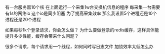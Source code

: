 有一台服务器10个核 在上面运行一个采集1w台交换机信息的程序 每采集一台需要有1s的网络io 这个io是同步阻塞 为了提高采集效率 那么我设置5个进程还是10个进程还是20个进程

如果每秒1k个登录请求，你会怎么做？
为什么要做登录的redis缓存，这样具体能提升多少性能，缓存会带来什么问题？



很多个请求，每个请求用一个线程，如何同时写日志文件   加锁效率太低怎么办